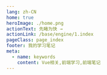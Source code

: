 ```yaml
---
lang: zh-CN
home: true
heroImage: ./home.png
actionText: 先睹为快 →
actionLink: /base/engine/1.index
pageClass: page_index
footer: 我的学习笔记
meta:
  - name: keywords
    content: Vue相关,前端学习,前端笔记
---
```


<template>
  <div class="cont">
    <div id="large-header" class="large-header"></div>
    <div class="features">
      <div class="feature">
        <h2><a href="/web-vue/base/engine/1.index.html">Vue的工程化</a></h2> 
        <p>掌握Vue组件间的多种通信方式及数据同步 渲染函数及jsx高阶应用 vue-cli3、vuex、vue-router</p>
      </div>
      <div class="feature">
        <h2><a href="/web-vue/base/project/1.index.html">Vue功能模块</a></h2> 
        <p>掌握一般项目中的配置、登录、权限认证、单元测试、国际化、富文本、上传下载等常见功能</p>
      </div>
      <div class="feature">
        <h2><a href="/web-vue/senior/component/1.index.html">Vue组件开发</a></h2> 
        <p>组件设计思路，组件编写工作流搭建 从0编写复杂组件之异步级联组件 单元测试编写及组件的发布</p>
      </div>
      <div class="feature">
        <h2><a href="/web-vue/base/engine/1.index.html">Vue优化和服务器布署</a></h2> 
        <p>Vue优化预渲染、骨架屏、服务端渲染 使用typescript构建vue应用 Docker + nginx实现vue的布署和持续集成</p>
      </div>
      <div class="feature">
        <h2><a href="/web-vue/source/vue2/1.index.html">Vue 2.x源码实现</a></h2> 
        <p>Vue/cli原理、Vue 2.x原理剖析、Vue-router原理剖析、Vuex原理剖析 </p>
      </div>
      <div class="feature">
        <h2><a href="/web-vue/base/engine/1.index.html">Vue 3.x源码实现</a></h2> 
        <p>Vue/cli原理、Vue 3.x原理剖析、Vue-router、Vuex源码实现</p>
      </div>
      <div class="feature">
        <h2><a href="https://github.com/zhoubichuan/order-vue.git">点餐系统</a></h2> 
        <p>前端使用Vue 3.x开发，主要包含登陆模块、点餐模块</p>
      </div>
      <div class="feature">
        <h2><a href="https://github.com/zhoubichuan/Web-ElementUI.git">ElementUI组件</a></h2> 
        <p>使用Vue 3.x结合ElementUI风格，开发出类似的前端组件</p>
      </div>
    </div>
  </div>
</template>
